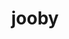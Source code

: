---
codehost: https://github.com/https://github.com/jooby-project/jooby
logohandle: joobyio
sort: jooby
title: jooby
website: https://jooby.io/
---